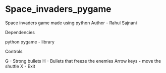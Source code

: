 # Space_invaders_pygame

Space invaders game made using python
Author - Rahul Sajnani


Dependencies

python
pygame - library


Controls 

G - Strong bullets
H - Bullets that freeze the enemies
Arrow keys - move the shuttle
X - Exit

